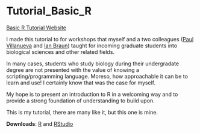 # Tutorial_Basic_R

[Basic R Tutorial Website][Tut]

I made this tutorial to for workshops that myself and a two colleagues ([Paul Villanueva][P] and [Ian Braun][I]) taught for incoming graduate students into biological sciences and other related fields.

In many cases, students who study biology during their undergradate degree are not presented with the value of knowing a scripting/programming language. Moreso, how approachable it can be to learn and use! I certainly know that was the case for myself.

My hope is to present an introduction to R in a welcoming way and to provide a strong foundation of understanding to build upon.

This is my tutorial, there are many like it, but this one is mine.

**Downloads**: [R][R] and [RStudio][RS]

[Rwhat]:https://www.r-project.org/about.html
[Tut]:https://sdsmith1390.github.io/Tutorial_Basic_R/site/
[P]:https://github.com/pommevilla
[I]:https://www.bcb.iastate.edu/people/ian-braun
[R]:https://mirror.las.iastate.edu/CRAN/
[RS]:https://www.rstudio.com/products/rstudio/download/#download

